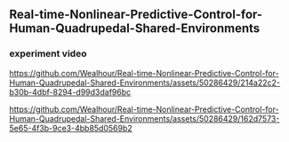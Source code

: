 ## Real-time-Nonlinear-Predictive-Control-for-Human-Quadrupedal-Shared-Environments


### experiment  video
https://github.com/Wealhour/Real-time-Nonlinear-Predictive-Control-for-Human-Quadrupedal-Shared-Environments/assets/50286429/214a22c2-b30b-4dbf-8294-d99d3daf96bc



https://github.com/Wealhour/Real-time-Nonlinear-Predictive-Control-for-Human-Quadrupedal-Shared-Environments/assets/50286429/162d7573-5e65-4f3b-9ce3-4bb85d0569b2

